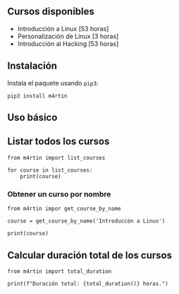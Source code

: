 
## Cursos disponibles

- Introducción a Linux [53 horas]
- Personalización de Linux [3 horas]
- Introducción al Hacking [53 horas]

## Instalación

Instala el paquete usando `pip3`:

```python3
pip3 install m4rtin
```

## Uso básico

## Listar todos los cursos

```python3
from m4rtin import list_courses

for course in list_courses:
    print(course)
```

### Obtener un curso por nombre

```python3
from m4rtin impor get_course_by_name

course = get_course_by_name('Introduccón a Linux')

print(course)
```

## Calcular duración total de los cursos

```python3
from m4rtin import total_duration

print(f"Duración total: {total_duration()} horas.")
```
